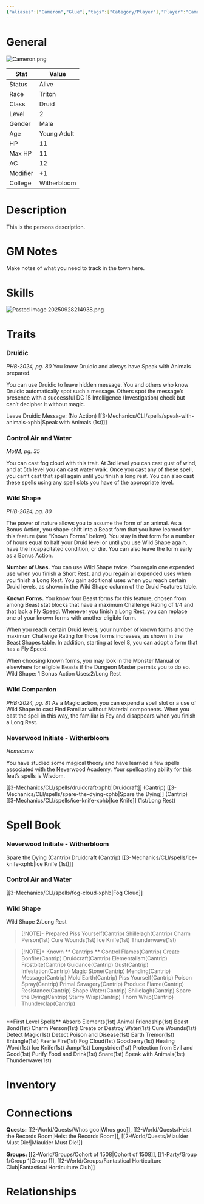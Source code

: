 ```yaml
---
{"aliases":["Cameron","Glue"],"tags":["Category/Player"],"Player":"Cameron","Role":"Player","level":2,"hp":11,"max_hp":11,"ac":12,"modifier":1,"pasperc":13,"Status":"Active","PlayerKnownLanguages":["Common","Common Sign Language","Druidic","Infernal"],"faction_standing":{"Faction Name 1":1,"Faction Name 3":3},"char_race":"Triton","char_class":"Druid","char_gender":"Male","char_status":"Alive","char_age":"Young Adult","char_items":[],"char_role":"Player","Connected_Quests":["[[2-World/Quests/Whos goo.md|Whos goo]]","[[2-World/Quests/Heist the Records Room.md|Heist the Records Room]]","[[2-World/Quests/Miaukier Must Die!.md|Miaukier Must Die!]]"],"Connected_Groups":["[[2-World/Groups/Cohort of 1508.md|Cohort of 1508]]","[[1-Party/Group 1/Group 1.md|Group 1]]","[[2-World/Groups/Fantastical Horticulture Club.md|Fantastical Horticulture Club]]"],"parents":["Father","Mother"],"partner":["Partner"],"children":["Child"],"enemies":["Enemy"],"allies":["Friend"],"siblings":["Brother","Sister"],"obsidianUIMode":"preview","MyContainer":null,"MyCategory":null,"image":"Cameron.png","char_college":"Witherbloom","dg-publish":true,"dg-path":"Party/Group 1/Guiloip Guhloo (Glue).md","permalink":"/party/group-1/guiloip-guhloo-glue/","dgPassFrontmatter":true,"updated":"2025-09-28T22:09:10.000+01:00"}
---
```



# General


![Cameron.png](/img/user/z_Assets/character_art/Players/Cameron.png)

| Stat     | Value       |
| -------- | ----------- |
| Status   | Alive       |
| Race     | Triton      |
| Class    | Druid       |
| Level    | 2           |
| Gender   | Male        |
| Age      | Young Adult |
| HP       | 11          |
| Max HP   | 11          |
| AC       | 12          |
| Modifier | +1          |
| College  | Witherbloom |

# Description

This is the persons description. 


# GM Notes

Make notes of what you need to track in the town here. 

# Skills

![Pasted image 20250928214938.png](/img/user/z_Assets/Pasted%20image%2020250928214938.png)
# Traits

### Druidic
*PHB-2024, pg. 80*
You know Druidic and always have Speak with Animals prepared.

You can use Druidic to leave hidden message. You and others who know Druidic automatically spot such a message. Others spot the message’s presence with a successful DC 15 Intelligence (Investigation) check but can’t decipher it without magic.

Leave Druidic Message: (No Action)
[[3-Mechanics/CLI/spells/speak-with-animals-xphb\|Speak with Animals (1st)]]

### Control Air and Water
*MotM, pg. 35*

You can cast fog cloud with this trait. At 3rd level you can cast gust of wind, and at 5th level you can cast water walk. Once you cast any of these spell, you can’t cast that spell again until you finish a long rest. You can also cast these spells using any spell slots you have of the appropriate level.

### Wild Shape
*PHB-2024, pg. 80*

The power of nature allows you to assume the form of an animal. As a Bonus Action, you shape-shift into a Beast form that you have learned for this feature (see “Known Forms” below). You stay in that form for a number of hours equal to half your Druid level or until you use Wild Shape again, have the Incapacitated condition, or die. You can also leave the form early as a Bonus Action.

**Number of Uses.** 
You can use Wild Shape twice. You regain one expended use when you finish a Short Rest, and you regain all expended uses when you finish a Long Rest.
You gain additional uses when you reach certain Druid levels, as shown in the Wild Shape column of the Druid Features table.

**Known Forms.**
You know four Beast forms for this feature, chosen from among Beast stat blocks that have a maximum Challenge Rating of 1/4 and that lack a Fly Speed. Whenever you finish a Long Rest, you can replace one of your known forms with another eligible form.

When you reach certain Druid levels, your number of known forms and the maximum Challenge Rating for those forms increases, as shown in the Beast Shapes table. In addition, starting at level 8, you can adopt a form that has a Fly Speed.

When choosing known forms, you may look in the Monster Manual or elsewhere for eligible Beasts if the Dungeon Master permits you to do so.
Wild Shape: 1 Bonus Action
Uses:2/Long Rest

### Wild Companion
*PHB-2024, pg. 81*
As a Magic action, you can expend a spell slot or a use of Wild Shape to cast Find Familiar without Material components. When you cast the spell in this way, the familiar is Fey and disappears when you finish a Long Rest.

### Neverwood Initiate - Witherbloom
*Homebrew*

You have studied some magical theory and have learned a few spells associated with the Neverwood Academy.
Your spellcasting ability for this feat’s spells is Wisdom.

[[3-Mechanics/CLI/spells/druidcraft-xphb\|Druidcraft]] (Cantrip)
[[3-Mechanics/CLI/spells/spare-the-dying-xphb\|Spare the Dying]] (Cantrip)
[[3-Mechanics/CLI/spells/ice-knife-xphb\|Ice Knife]] (1st/Long Rest)

# Spell Book

### Neverwood Initiate - Witherbloom
Spare the Dying (Cantrip)
Druidcraft (Cantrip)
[[3-Mechanics/CLI/spells/ice-knife-xphb\|Ice Knife (1st)]]

### Control Air and Water
[[3-Mechanics/CLI/spells/fog-cloud-xphb\|Fog Cloud]]

### Wild Shape
Wild Shape 2/Long Rest

> [!NOTE]- Prepared
> Piss Yourself(Cantrip)
  Shillelagh(Cantrip)
  Charm Person(1st)
  Cure Wounds(1st)
  Ice Knife(1st)
  Thunderwave(1st)

> [!NOTE]+ Known
> ** Cantrips **
> Control Flames(Cantrip)
  Create Bonfire(Cantrip)
  Druidcraft(Cantrip)
  Elementalism(Cantrip)
  Frostbite(Cantrip)
  Guidance(Cantrip)
  Gust(Cantrip)
  Infestation(Cantrip)
  Magic Stone(Cantrip)
  Mending(Cantrip)
  Message(Cantrip)
  Mold Earth(Cantrip)
  Piss Yourself(Cantrip)
  Poison Spray(Cantrip)
  Primal Savagery(Cantrip)
  Produce Flame(Cantrip)
  Resistance(Cantrip)
  Shape Water(Cantrip)
  Shillelagh(Cantrip)
  Spare the Dying(Cantrip)
  Starry Wisp(Cantrip)
  Thorn Whip(Cantrip)
  Thunderclap(Cantrip)
   <br>
  **First Level Spells**
  Absorb Elements(1st)
  Animal Friendship(1st)
  Beast Bond(1st)
  Charm Person(1st)
  Create or Destroy Water(1st)
  Cure Wounds(1st)
  Detect Magic(1st)
  Detect Poison and Disease(1st)
  Earth Tremor(1st)
  Entangle(1st)
  Faerie Fire(1st)
  Fog Cloud(1st)
  Goodberry(1st)
  Healing Word(1st)
  Ice Knife(1st)
  Jump(1st)
  Longstrider(1st)
  Protection from Evil and Good(1st)
  Purify Food and Drink(1st)
  Snare(1st)
  Speak with Animals(1st)
  Thunderwave(1st)


# Inventory

# Connections

**Quests:** [[2-World/Quests/Whos goo\|Whos goo]], [[2-World/Quests/Heist the Records Room\|Heist the Records Room]], [[2-World/Quests/Miaukier Must Die!\|Miaukier Must Die!]]

**Groups:** [[2-World/Groups/Cohort of 1508\|Cohort of 1508]], [[1-Party/Group 1/Group 1\|Group 1]], [[2-World/Groups/Fantastical Horticulture Club\|Fantastical Horticulture Club]]

# Relationships
